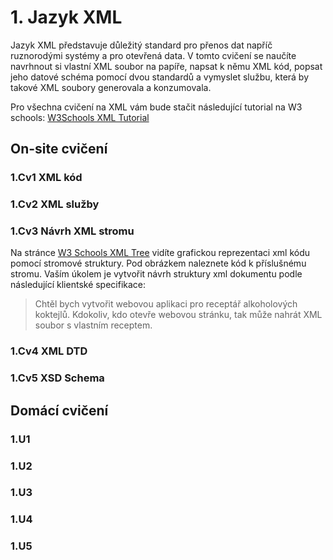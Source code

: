 # 1. Jazyk XML

Jazyk XML představuje důležitý standard pro přenos dat napříč ruznorodými systémy a pro otevřená data. V tomto cvičení se naučíte navrhnout si vlastní XML soubor na
papíře, napsat k němu XML kód, popsat jeho datové schéma pomocí dvou standardů a vymyslet službu, která by takové XML soubory generovala a konzumovala.

Pro všechna cvičení na XML vám bude stačit následující tutorial na W3 schools: [W3Schools XML Tutorial](https://w3schools.com/xml/default.asp)

## On-site cvičení

### 1.Cv1 XML kód

### 1.Cv2 XML služby

### 1.Cv3 Návrh XML stromu

Na stránce [W3 Schools XML Tree](https://w3schools.com/xml/xml_tree.asp) vidíte grafickou reprezentaci xml kódu pomocí stromové struktury. Pod obrázkem naleznete
kód k příslušnému stromu. Vaším úkolem je vytvořit návrh struktury xml dokumentu podle následující klientské specifikace:
> Chtěl bych vytvořit webovou aplikaci pro receptář alkoholových koktejlů. Kdokoliv, kdo otevře webovou stránku, tak může nahrát XML soubor s vlastním receptem.

### 1.Cv4 XML DTD

### 1.Cv5 XSD Schema

## Domácí cvičení

### 1.U1 

### 1.U2

### 1.U3

### 1.U4

### 1.U5
